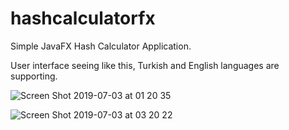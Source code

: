 # hashcalculatorfx

Simple JavaFX Hash Calculator Application.

User interface seeing like this, Turkish and English languages are supporting.

![Screen Shot 2019-07-03 at 01 20 35](https://user-images.githubusercontent.com/6130283/60554673-2cb4eb00-9d41-11e9-8e94-bd5ac4b177d8.png)

![Screen Shot 2019-07-03 at 03 20 22](https://user-images.githubusercontent.com/6130283/60554772-aa78f680-9d41-11e9-997e-8cdb52188601.png)


